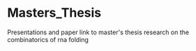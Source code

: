 # Masters_Thesis
Presentations and paper link to master's thesis research on the combinatorics of rna folding
